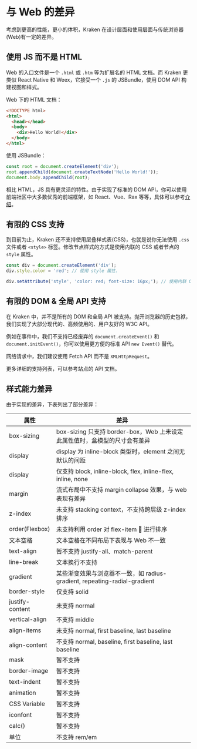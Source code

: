 # 与 Web 的差异

考虑到更高的性能，更小的体积，Kraken 在设计层面和使用层面与传统浏览器(Web)有一定的差异。

## 使用 JS 而不是 HTML

Web 的入口文件是一个 `.html` 或 `.htm` 等为扩展名的 HTML 文档。而 Kraken 更类似 React Native 和 Weex，它接受一个 `.js` 的 JSBundle，使用 DOM API 构建视图和样式。

Web 下的 HTML 文档：

```html
<!DOCTYPE html>
<html>
  <head></head>
  <body>
    <div>Hello World!</div>
  </body>
</html>
```

使用 JSBundle：

```js
const root = document.createElement('div');
root.appendChild(document.createTextNode('Hello World!'));
document.body.appendChild(root);
```

相比 HTML，JS 具有更灵活的特性。由于实现了标准的 DOM API，你可以使用前端社区中大多数优秀的前端框架，如 React、Vue、Rax 等等，具体可以参考[介绍](/guide/guide)。

## 有限的 CSS 支持

到目前为止，Kraken 还不支持使用层叠样式表(CSS)，也就是说你无法使用 `.css` 文件或者 `<style>` 标签。修改节点样式的方式是使用内联的 CSS 或者节点的 `style` 属性。

```js
const div = document.createElement('div');
div.style.color = 'red'; // 使用 style 属性.

div.setAttribute('style', 'color: red; font-size: 16px;'); // 使用内联 CSS Text.
```

## 有限的 DOM & 全局 API 支持

在 Kraken 中，并不是所有的 DOM 和全局 API 被支持。抛开浏览器的历史包袱，我们实现了大部分现代的、高频使用的、用户友好的 W3C API。

例如在事件中，我们不支持已经废弃的 `document.createEvent()` 和 `document.initEvent()`，你可以使用更方便的标准 API `new Event()` 替代。

网络请求中，我们建议使用 Fetch API 而不是 `XMLHttpRequest`。

更多详细的支持列表，可以参考站点的 API 文档。

## 样式能力差异

由于实现的差异，下表列出了部分差异：

| 属性            | 差异                                                                       |
| --------------- | -------------------------------------------------------------------------- |
| box-sizing      | box-sizing 只支持 border-box，Web 上未设定此属性值时，盒模型的尺寸会有差异 |
| display         | display 为 inline-block 类型时，element 之间无默认的间距                   |
| display         | 仅支持 block, inline-block, flex, inline-flex, inline, none                |
| margin          | 流式布局中不支持 margin collapse 效果，与 web 表现有差异                   |
| z-index         | 未支持 stacking context，不支持跨层级 z-index 排序                         |
| order(Flexbox)  | 未支持利用 order 对 flex-item  进行排序                                    |
| 文本空格        | 文本空格在不同布局下表现与 Web 不一致                                      |
| text-align      | 暂不支持 justify-all、match-parent                                         |
| line-break      | 文本换行不支持                                                             |
| gradient        | 某些渐变效果与浏览器不一致，如 radius-gradient, repeating-radial-gradient  |
| border-style    | 仅支持 solid                                                               |
| justify-content | 未支持 normal                                                              |
| vertical-align  | 不支持 middle                                                              |
| align-items     | 未支持 normal, first baseline, last baseline                               |
| align-content   | 不支持 normal, baseline, first baseline, last baseline                     |
| mask            | 暂不支持                                                                   |
| border-image    | 暂不支持                                                                   |
| text-indent     | 暂不支持                                                                   |
| animation       | 暂不支持                                                                   |
| CSS Variable    | 暂不支持                                                                   |
| iconfont        | 暂不支持                                                                   |
| calc()          | 暂不支持                                                                   |
| 单位            | 不支持 rem/em                                                              |
